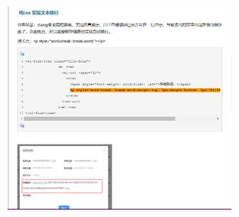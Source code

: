  <!-- 参考链接 -->
  <!-- https://www.cnblogs.com/kadima-zy/p/huanhang.html -->

![Alt text](./微信图片_20220311100913.png)
